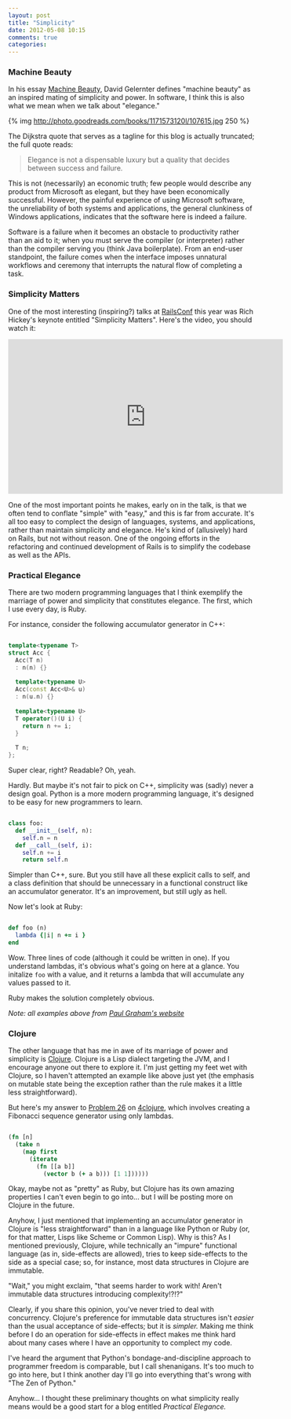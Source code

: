 ```yaml
---
layout: post
title: "Simplicity"
date: 2012-05-08 10:15
comments: true
categories: 
---
```


### Machine Beauty

In his essay [Machine Beauty](http://www.goodreads.com/book/show/107615.Machine_Beauty), David Gelernter defines "machine beauty" as an inspired mating of simplicity and power. In software, I think this is also what we mean when we talk about "elegance." 

{% img http://photo.goodreads.com/books/1171573120l/107615.jpg 250 %}

The Dijkstra quote that serves as a tagline for this blog is actually truncated; the full quote reads: 

> Elegance is not a dispensable luxury but a quality that decides between success and failure.

This is not (necessarily) an economic truth; few people would describe any product from Microsoft as elegant, but they have been economically successful. However, the painful experience of using Microsoft software, the unreliability of both systems and applications, the general clunkiness of Windows applications, indicates that the software here is indeed a failure.

Software is a failure when it becomes an obstacle to productivity rather than an aid to it; when you must serve the compiler (or interpreter) rather than the compiler serving you (think Java boilerplate). From an end-user standpoint, the failure comes when the interface imposes unnatural workflows and ceremony that interrupts the natural flow of completing a task.

### Simplicity Matters

One of the most interesting (inspiring?) talks at [RailsConf](http://railsconf2012.com/) this year was Rich Hickey's keynote entitled "Simplicity Matters". Here's the video, you should watch it:

<iframe width="560" height="315" src="http://www.youtube-nocookie.com/embed/rI8tNMsozo0" frameborder="0" allowfullscreen></iframe>

One of the most important points he makes, early on in the talk, is that we often tend to conflate "simple" with "easy," and this is far from accurate. It's all too easy to complect the design of languages, systems, and applications, rather than maintain simplicity and elegance. He's kind of (allusively) hard on Rails, but not without reason. One of the ongoing efforts in the refactoring and continued development of Rails is to simplify the codebase as well as the APIs. 

### Practical Elegance

There are two modern programming languages that I think exemplify the marriage of power and simplicity that constitutes elegance. The first, which I use every day, is Ruby. 

For instance, consider the following accumulator generator in C++:

``` c++ Accumulator Generator http://www.paulgraham.com/accgen.html

template<typename T>
struct Acc {
  Acc(T n)
  : n(n) {}
 
  template<typename U>
  Acc(const Acc<U>& u)
  : n(u.n) {}
 
  template<typename U>
  T operator()(U i) {
    return n += i;
  }
 
  T n;
};

```

Super clear, right? Readable? Oh, yeah.

Hardly. But maybe it's not fair to pick on C++, simplicity was (sadly) never a design goal.
Python is a more modern programming language, it's designed to be easy for new programmers to learn.

``` python Accumulator Generator http://www.paulgraham.com/accgen.html

class foo:
  def __init__(self, n):
    self.n = n
  def __call__(self, i):
    self.n += i
    return self.n

```

Simpler than C++, sure. But you still have all these explicit calls to self, and a class definition that should be unnecessary in a functional construct like an accumulator generator. It's an improvement, but still ugly as hell.

Now let's look at Ruby:

``` ruby Accumulator Generator http://www.paulgraham.com/accgen.html

def foo (n)
  lambda {|i| n += i } 
end

```

Wow. Three lines of code (although it could be written in one). If you understand lambdas, it's obvious what's going on here at a glance. You initalize `foo` with a value, and it returns a lambda that will accumulate any values passed to it.

Ruby makes the solution completely obvious.

_Note: all examples above from [Paul Graham's website](http://www.paulgraham.com/accgen.html)_

### Clojure

The other language that has me in awe of its marriage of power and simplicity is [Clojure](http://clojure.org). Clojure is a Lisp dialect targeting the JVM, and I encourage anyone out there to explore it. I'm just getting my feet wet with Clojure, so I haven't attempted an example like above just yet (the emphasis on mutable state being the exception rather than the rule makes it a little less straightforward).

But here's my answer to [Problem 26](https://4clojure.com/problem/26) on [4clojure](https://4clojure.com), which involves creating a Fibonacci sequence generator using only lambdas.

``` clojure Fibonacci Generator

(fn [n] 
  (take n 
    (map first 
      (iterate 
        (fn [[a b]] 
          (vector b (+ a b))) [1 1])))))

```

Okay, maybe not as "pretty" as Ruby, but Clojure has its own amazing properties I can't even begin to go into... but I will be posting more on Clojure in the future.

Anyhow, I just mentioned that implementing an accumulator generator in Clojure is "less straightforward" than in a language like Python or Ruby (or, for that matter, Lisps like Scheme or Common Lisp). Why is this? As I mentioned previously, Clojure, while technically an "impure" functional language (as in, side-effects are allowed), tries to keep side-effects to the side as a special case; so, for instance, most data structures in Clojure are immutable.

"Wait," you might exclaim, "that seems harder to work with! Aren't immutable data structures introducing complexity!?!?"

Clearly, if you share this opinion, you've never tried to deal with concurrency. Clojure's preference for immutable data structures isn't _easier_ than the usual acceptance of side-effects; but it is _simpler._ Making me think before I do an operation for side-effects in effect makes me think hard about many cases where I have an opportunity to complect my code. 

I've heard the argument that Python's bondage-and-discipline approach to programmer freedom is comparable, but I call shenanigans. It's too much to go into here, but I think another day I'll go into everything that's wrong with "The Zen of Python."

Anyhow... I thought these preliminary thoughts on what simplicity really means would be a good start for a blog entitled *Practical Elegance.*







